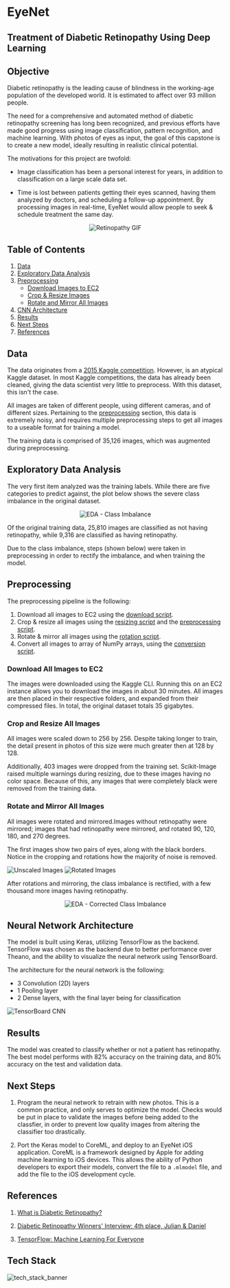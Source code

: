 # EyeNet

## Treatment of Diabetic Retinopathy Using Deep Learning

## Objective

Diabetic retinopathy is the leading cause of blindness in the working-age population of the developed world. It is estimated to affect over 93 million people.

The need for a comprehensive and automated method of diabetic retinopathy screening has long been recognized, and previous efforts have made good progress using image classification, pattern recognition, and machine learning. With photos of eyes as input, the goal of this capstone is to create a new model, ideally resulting in realistic clinical potential.

The motivations for this project are twofold:

* Image classification has been a personal interest for years, in addition to classification
on a large scale data set.

* Time is lost between patients getting their eyes scanned, having them analyzed by doctors, and scheduling a follow-up appointment. By processing images in real-time, EyeNet would allow people to seek & schedule treatment the same day.


<p align = "center">
<img align="center" src="images/readme/dr_scan.gif" alt="Retinopathy GIF"/>
</p>


## Table of Contents
1. [Data](#data)
2. [Exploratory Data Analysis](#exploratory-data-analysis)
3. [Preprocessing](#preprocessing)
    * [Download Images to EC2](#download-all-images-to-ec2)
    * [Crop & Resize Images](#crop-and-resize-all-images)
    * [Rotate and Mirror All Images](#rotate-and-mirror-all-images)
4. [CNN Architecture](#neural-network-architecture)
5. [Results](#results)
6. [Next Steps](#next-steps)
7. [References](#references)

## Data

The data originates from a [2015 Kaggle competition](https://www.kaggle.com/c/diabetic-retinopathy-detection). However, is an atypical Kaggle dataset. In most Kaggle competitions, the data has already been cleaned, giving the data scientist very little to preprocess. With this dataset, this isn't the case.

All images are taken of different people, using different cameras, and of different sizes. Pertaining to the [preprocessing](#preprocessing) section, this data is extremely noisy, and requires multiple preprocessing steps to get all images to a useable format for training a model.

The training data is comprised of 35,126 images, which was augmented during preprocessing.


## Exploratory Data Analysis

The very first item analyzed was the training labels. While there are
five categories to predict against, the plot below shows the severe class imbalance in the original dataset.

<p align = "center">
<img align="center" src="images/eda/DR_vs_Frequency_tableau.png" alt="EDA - Class Imbalance"/>
</p>

Of the original training data, 25,810 images are classified as not having retinopathy,
while 9,316 are classified as having retinopathy.

Due to the class imbalance, steps (shown below) were taken in preprocessing in order to rectify the imbalance, and when training the model.


## Preprocessing

The preprocessing pipeline is the following:

1. Download all images to EC2 using the [download script](src/download_data.sh).
2. Crop & resize all images using the [resizing script](src/resize_images.py) and the [preprocessing script](src/preprocess_images.py).
3. Rotate & mirror all images using the [rotation script](src/rotate_images.py).
4. Convert all images to array of NumPy arrays, using the [conversion script](src/image_to_array.py).

### Download All Images to EC2
The images were downloaded using the Kaggle CLI. Running this on an EC2 instance
allows you to download the images in about 30 minutes. All images are then placed
in their respective folders, and expanded from their compressed files. In total,
the original dataset totals 35 gigabytes.

### Crop and Resize All Images
All images were scaled down to 256 by 256. Despite taking longer to train, the
detail present in photos of this size were much greater then at 128 by 128.

Additionally, 403 images were dropped from the training set. Scikit-Image raised
multiple warnings during resizing, due to these images having no color space.
Because of this, any images that were completely black were removed from the
training data.

### Rotate and Mirror All Images
All images were rotated and mirrored.Images without retinopathy were mirrored;
images that had retinopathy were mirrored, and rotated 90, 120, 180, and 270
degrees.

The first images show two pairs of eyes, along with the black borders. Notice in
the cropping and rotations how the majority of noise is removed.

![Unscaled Images](images/readme/sample_images_unscaled.jpg)
![Rotated Images](images/readme/17_left_horizontal_white.jpg)

After rotations and mirroring, the class imbalance is rectified, with a few thousand
more images having retinopathy.


<p align = "center">
<img align="center" src="images/eda/DR_vs_frequency_balanced.png" alt="EDA - Corrected Class Imbalance"/>
</p>

## Neural Network Architecture

The model is built using Keras, utilizing TensorFlow as the backend.
TensorFlow was chosen as the backend due to better performance over
Theano, and the ability to visualize the neural network using TensorBoard.

The architecture for the neural network is the following:

* 3 Convolution (2D) layers
* 1 Pooling layer
* 2 Dense layers, with the final layer being for classification

![TensorBoard CNN](images/readme/tensorboard_baseline.png)

## Results
The model was created to classify whether or not a patient has retinopathy.
The best model performs with 82% accuracy on the training data, and 80%
accuracy on the test and validation data.

## Next Steps
1. Program the neural network to retrain with new photos. This is a common practice,
and only serves to optimize the model. Checks would be put in place to validate the
images before being added to the classfier, in order to prevent low quality images
from altering the classifier too drastically.


2. Port the Keras model to CoreML, and deploy to an EyeNet iOS application. CoreML
is a framework designed by Apple for adding machine learning to iOS devices.
This allows the ability of Python developers to export their models, convert the
file to a `.mlmodel` file, and add the file to the iOS development cycle.


## References

1. [What is Diabetic Retinopathy?](http://www.mayoclinic.org/diseases-conditions/diabetic-retinopathy/basics/definition/con-20023311)

2. [Diabetic Retinopathy Winners' Interview: 4th place, Julian & Daniel](http://blog.kaggle.com/2015/08/14/diabetic-retinopathy-winners-interview-4th-place-julian-daniel/)

3. [TensorFlow: Machine Learning For Everyone](https://youtu.be/mWl45NkFBOc)

## Tech Stack
<img align="center" src="images/tech_stack/tech_stack_banner.png" alt="tech_stack_banner"/>
